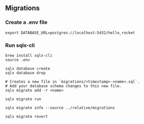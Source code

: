 

## Migrations
<!-- https://crates.io/crates/sqlx-cli -->
### Create a .env file

```shell
export DATABASE_URL=postgres://localhost:5432/hello_rocket
```

### Run sqlx-cli

```shell
brew install sqlx-cli
source .env

sqlx database create
sqlx database drop

# Creates a new file in `migrations/<timestamp>-<name>.sql`.
# Add your database schema changes to this new file.
sqlx migrate add -r <name>

sqlx migrate run

sqlx migrate info --source ../relative/migrations

sqlx migrate revert
```